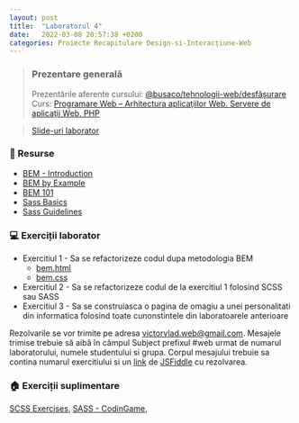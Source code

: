 ```yaml
---
layout: post
title:  "Laboratorul 4"
date:   2022-03-08 20:57:38 +0200
categories: Proiecte Recapitulare Design-si-Interacţiune-Web
---
```


> ### ️Prezentare generală
> Prezentările aferente cursului: <a href="https://profs.info.uaic.ro/~busaco/teach/courses/web/web-film.html" target="_blank">@busaco/tehnologii-web/desfășurare </a> \
> Curs: <a href="https://profs.info.uaic.ro/~busaco/teach/courses/web/presentations/web05DezvoltareaAplicatiilorWeb-PHP.pdf" target="_blank">Programare Web – Arhitectura aplicaţiilor Web. Servere de aplicaţii Web. PHP </a> 

<blockquote class="slides">
    <a href="https://docs.google.com/presentation/d/e/2PACX-1vQAPe3Z0dPuFTZqV9E9x4AoAsWgGtdb3ZYt-IcHa6rpqILbRRVBgMRPYo6pAIK0kPPZD0UMqYEmJV5d/pub?start=false&loop=false&delayms=3000" class="slides-link">Slide-uri laborator</a>
</blockquote>


### 📖 Resurse
- <a href="http://getbem.com/introduction" target="_blank">BEM - Introduction</a>
- <a href="https://sparkbox.com/foundry/bem_by_example" target="_blank">BEM by Example</a>
- <a href="https://css-tricks.com/bem-101/" target="_blank">BEM 101</a>
- <a href="https://sass-lang.com/guide" target="_blank">Sass Basics</a>
- <a href="https://sass-guidelin.es" target="_blank">Sass Guidelines</a>

### 💻 Exerciții laborator

- <span>Exercitiul 1 - Sa se refactorizeze codul dupa metodologia BEM </span>
    - <a href="https://raw.githubusercontent.com/victorvlad19/web/master/_posts/code/bem.html" target="_blank">bem.html</a>
    - <a href="https://raw.githubusercontent.com/victorvlad19/web/master/_posts/code/bem.css" target="_blank">bem.css</a>
- <span>Exercitiul 2 - Sa se refactorizeze codul de la exercitiul 1 folosind SCSS sau SASS </span>
- <span>Exercitiul 3 - Sa se construiasca o pagina de omagiu a unei personalitati din informatica folosind toate cunonstintele din laboratoarele anterioare</span>

Rezolvarile se vor trimite pe adresa <a href="mailto:victorvlad.web@gmail.com" target="_blank">victorvlad.web@gmail.com</a>. Mesajele trimise  trebuie să aibă în câmpul Subject prefixul #web urmat de numarul laboratorului, numele studentului si grupa.
Corpul mesajului trebuie sa contina numarul exercitiului si un <a href="https://github.com/victorvlad19/web/raw/master/_posts/imagini/JSFiddle_Link.png" target="_blank">link</a>  de <a href="https://jsfiddle.net" target="_blank">JSFiddle</a> cu rezolvarea.

### 🏠 Exerciții suplimentare
<a href="https://gist.github.com/intersim/892601df6835805ea26ea6e36d3b0db8" target="_blank">SCSS Exercises</a>,
<a href="https://www.codingame.com/playgrounds/166/sass" target="_blank">SASS - CodinGame</a>,
